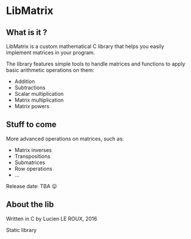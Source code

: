# LibMatrix

## What is it ?

LibMatrix is a custom mathematical C library that helps you easily implement matrices in your program.

The library features simple tools to handle matrices and functions to apply basic arithmetic operations on them:
* Addition
* Subtractions
* Scalar multiplication
* Matrix multiplication
* Matrix powers

## Stuff to come

More advanced operations on matrices, such as:
* Matrix inverses
* Transpositions
* Submatrices
* Row operations
* ...

Release date: TBA :stuck_out_tongue:

## About the lib

Written in C by Lucien LE ROUX, 2016

Static library
